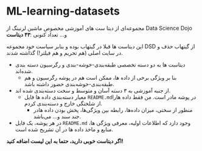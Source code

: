 # ML-learning-datasets

مجموعه‌ای از دیتا ست های آموزشی مخصوص ماشین لرنینگ از Data Science Dojo  و...
تعداد کنونی  :**۴۳ دیتاست**

این دیتاست ها قبلا در گیتهاب بوده و بنابر سیاست خود مجموعه DSD از گیتهاب حذف و در سایت اصلی (هم تحریم و هم فیلتر!) گذاشته شدند.

- دیتاست ها به دو دسته تخصصی طبقه‌بندی-خوشه-بندی و رگرسیون دسته بندی شده‌اند.
  - بنا بر ویژگی برخی از داده ها، ممکن است هم در پوشه رگرسیون و هم طبقه‌بندی-خوشه‌بندی حضور داشته باشد.
- از جنبه آموزشی به ۳ دسته آسان و متوسط و سخت دسته‌بندی شده اند.
  - معیار دسته‌بندی داده ها فایل `README.md`در پوشه مادر است. من فقط داده هارا از شلختگی خارج و دسته‌بندی کردم.
     - منظور از سختی، میزان داده‌ها، رابطه بین ویژگی‌ها، پخش بودن داده هادر جند سند و... می‌باشد.
-  در هر پوشه، یک فایل `README.md` وجود دارد که اطلاعات اولیه، معرفی ویژگی ها، منابع و ماخذ داده ها در آن تشریح شده است.

 **اگر دیتاست خوبی دارید، حتما به این لیست اضافه کنید!**
